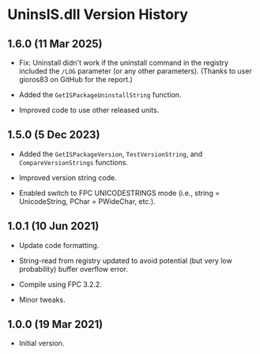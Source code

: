 # UninsIS.dll Version History

## 1.6.0 (11 Mar 2025)

* Fix: Uninstall didn't work if the uninstall command in the registry included the `/LOG` parameter (or any other parameters). (Thanks to user gioros83 on GitHub for the report.)

* Added the `GetISPackageUninstallString` function.

* Improved code to use other released units.

## 1.5.0 (5 Dec 2023)

* Added the `GetISPackageVersion`, `TestVersionString`, and `CompareVersionStrings` functions.

* Improved version string code.

* Enabled switch to FPC UNICODESTRINGS mode (i.e., string = UnicodeString, PChar = PWideChar, etc.).

## 1.0.1 (10 Jun 2021)

* Update code formatting.

* String-read from registry updated to avoid potential (but very low probability) buffer overflow error.

* Compile using FPC 3.2.2.

* Minor tweaks.

## 1.0.0 (19 Mar 2021)

* Initial version.
